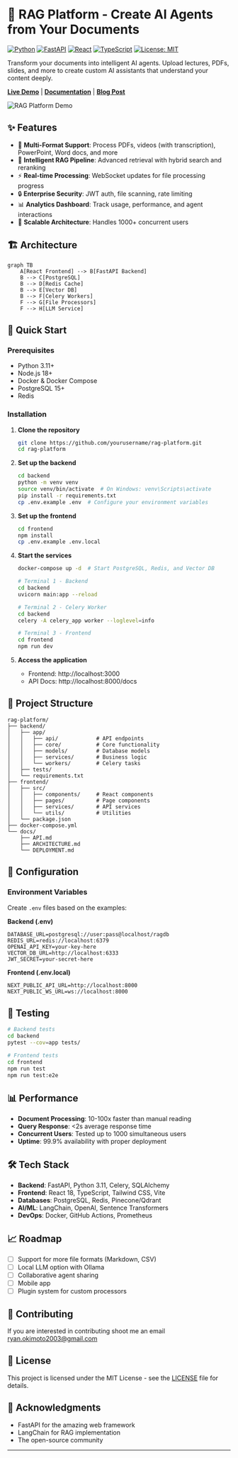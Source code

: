 # 🧠 RAG Platform - Create AI Agents from Your Documents

[![Python](https://img.shields.io/badge/python-3.11+-blue.svg)](https://www.python.org/downloads/)
[![FastAPI](https://img.shields.io/badge/FastAPI-0.104+-00a393.svg)](https://fastapi.tiangolo.com/)
[![React](https://img.shields.io/badge/React-18+-61dafb.svg)](https://reactjs.org/)
[![TypeScript](https://img.shields.io/badge/TypeScript-5.0+-blue.svg)](https://www.typescriptlang.org/)
[![License: MIT](https://img.shields.io/badge/License-MIT-yellow.svg)](https://opensource.org/licenses/MIT)

Transform your documents into intelligent AI agents. Upload lectures, PDFs, slides, and more to create custom AI assistants that understand your content deeply.

[**Live Demo**](https://your-demo-url.com) | [**Documentation**](./docs) | [**Blog Post**](https://your-blog-url.com)

![RAG Platform Demo](./assets/demo.gif)

## ✨ Features

- 📄 **Multi-Format Support**: Process PDFs, videos (with transcription), PowerPoint, Word docs, and more
- 🤖 **Intelligent RAG Pipeline**: Advanced retrieval with hybrid search and reranking
- ⚡ **Real-time Processing**: WebSocket updates for file processing progress
- 🔒 **Enterprise Security**: JWT auth, file scanning, rate limiting
- 📊 **Analytics Dashboard**: Track usage, performance, and agent interactions
- 🚀 **Scalable Architecture**: Handles 1000+ concurrent users

## 🏗️ Architecture

```mermaid
graph TB
    A[React Frontend] --> B[FastAPI Backend]
    B --> C[PostgreSQL]
    B --> D[Redis Cache]
    B --> E[Vector DB]
    B --> F[Celery Workers]
    F --> G[File Processors]
    F --> H[LLM Service]
```

## 🚀 Quick Start

### Prerequisites

- Python 3.11+
- Node.js 18+
- Docker & Docker Compose
- PostgreSQL 15+
- Redis

### Installation

1. **Clone the repository**
   ```bash
   git clone https://github.com/yourusername/rag-platform.git
   cd rag-platform
   ```

2. **Set up the backend**
   ```bash
   cd backend
   python -m venv venv
   source venv/bin/activate  # On Windows: venv\Scripts\activate
   pip install -r requirements.txt
   cp .env.example .env  # Configure your environment variables
   ```

3. **Set up the frontend**
   ```bash
   cd frontend
   npm install
   cp .env.example .env.local
   ```

4. **Start the services**
   ```bash
   docker-compose up -d  # Start PostgreSQL, Redis, and Vector DB
   
   # Terminal 1 - Backend
   cd backend
   uvicorn main:app --reload
   
   # Terminal 2 - Celery Worker
   cd backend
   celery -A celery_app worker --loglevel=info
   
   # Terminal 3 - Frontend
   cd frontend
   npm run dev
   ```

5. **Access the application**
   - Frontend: http://localhost:3000
   - API Docs: http://localhost:8000/docs

## 📁 Project Structure

```
rag-platform/
├── backend/
│   ├── app/
│   │   ├── api/            # API endpoints
│   │   ├── core/           # Core functionality
│   │   ├── models/         # Database models
│   │   ├── services/       # Business logic
│   │   └── workers/        # Celery tasks
│   ├── tests/
│   └── requirements.txt
├── frontend/
│   ├── src/
│   │   ├── components/     # React components
│   │   ├── pages/          # Page components
│   │   ├── services/       # API services
│   │   └── utils/          # Utilities
│   └── package.json
├── docker-compose.yml
└── docs/
    ├── API.md
    ├── ARCHITECTURE.md
    └── DEPLOYMENT.md
```

## 🔧 Configuration

### Environment Variables

Create `.env` files based on the examples:

**Backend (.env)**
```env
DATABASE_URL=postgresql://user:pass@localhost/ragdb
REDIS_URL=redis://localhost:6379
OPENAI_API_KEY=your-key-here
VECTOR_DB_URL=http://localhost:6333
JWT_SECRET=your-secret-here
```

**Frontend (.env.local)**
```env
NEXT_PUBLIC_API_URL=http://localhost:8000
NEXT_PUBLIC_WS_URL=ws://localhost:8000
```

## 🧪 Testing

```bash
# Backend tests
cd backend
pytest --cov=app tests/

# Frontend tests
cd frontend
npm run test
npm run test:e2e
```

## 📊 Performance

- **Document Processing**: 10-100x faster than manual reading
- **Query Response**: <2s average response time
- **Concurrent Users**: Tested up to 1000 simultaneous users
- **Uptime**: 99.9% availability with proper deployment

## 🛠️ Tech Stack

- **Backend**: FastAPI, Python 3.11, Celery, SQLAlchemy
- **Frontend**: React 18, TypeScript, Tailwind CSS, Vite
- **Databases**: PostgreSQL, Redis, Pinecone/Qdrant
- **AI/ML**: LangChain, OpenAI, Sentence Transformers
- **DevOps**: Docker, GitHub Actions, Prometheus

## 📈 Roadmap

- [ ] Support for more file formats (Markdown, CSV)
- [ ] Local LLM option with Ollama
- [ ] Collaborative agent sharing
- [ ] Mobile app
- [ ] Plugin system for custom processors

## 🤝 Contributing

If you are interested in contributing shoot me an email ryan.okimoto2003@gmail.com

## 📄 License

This project is licensed under the MIT License - see the [LICENSE](LICENSE) file for details.

## 🙏 Acknowledgments

- FastAPI for the amazing web framework
- LangChain for RAG implementation
- The open-source community

---
